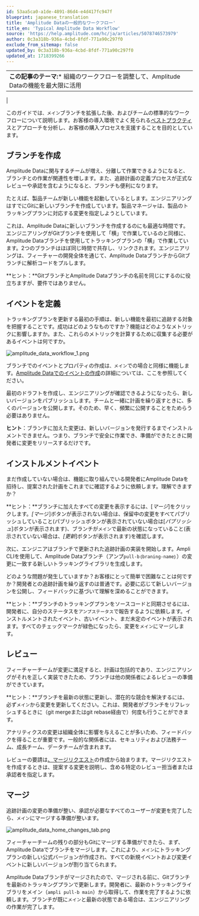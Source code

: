 ```yaml
---
id: 53aa5ca0-a1de-4891-86d4-e4d417fc947f
blueprint: japanese_translation
title: 'Amplitude Dataの一般的なワークフロー'
title_en: 'Typical Amplitude Data Workflow'
source: 'https://help.amplitude.com/hc/ja/articles/5078746573979'
author: 0c3a318b-936a-4cbd-8fdf-771a90c297f0
exclude_from_sitemap: false
updated_by: 0c3a318b-936a-4cbd-8fdf-771a90c297f0
updated_at: 1718399266
---
```

|  |
| --- |
| **この記事のテーマ:*** 組織のワークフローを調整して、Amplitude Dataの機能を最大限に活用
 |

このガイドでは`、メイン`ブランチを拡張した後、およびチームの標準的なワークフローについて説明します。お客様の導入環境でよく見られる[ベストプラクティ](https://help.amplitude.com/hc/en-us/articles/5078704508571)スとアプローチを分析し、お客様の購入プロセスを支援することを目的としています。

## ブランチを作成

Amplitude Dataに関与するチームが増え、分離して作業できるようになると、ブランチとの作業が関連性を増します。また、追跡計画の定義プロセスが正式なレビューや承認を含むようになると、ブランチも便利になります。

たとえば、製品チームが新しい機能を起動しているとします。エンジニアリングはすでにGitに新しいブランチを作成しています。製品マネージャは、製品のトラッキングプランに対応する変更を指定しようとしています。

これは、Amplitude Dataに新しいブランチを作成するのにも最適な時間です。エンジニアリングがGitブランチを使用して「横」で作業しているのと同様に、Amplitude Dataブランチを使用してトラッキングプランの「横」で作業しています。2つのブランチはほぼ同じ時間で共存し、リンクされます。エンジニアリングは、フィーチャーの開発全体を通じて、Amplitude DataブランチからGitブランチに解析コードをプルします。

**ヒント：**GitブランチとAmplitude Dataブランチの名前を同じにするのに役立ちますが、要件ではありません。

## イベントを定義

トラッキングプランを更新する最初の手順は、新しい機能を最初に追跡する対象を把握することです。成功はどのようなものですか？機能はどのようなメトリックに影響しますか。また、これらのメトリックを計算するために収集する必要があるイベントは何ですか。

![amplitude_data_workflow_1.png](/docs/output/img/jp/amplitude-data-workflow-1-png.png)

ブランチでのイベントとプロパティの作成は`、メイン`での場合と同様に機能します。[Amplitude Dataでのイベントの作成](https://help.amplitude.com/hc/en-us/articles/5078731378203-Create-a-tracking-plan#create-your-tracking-plan)の詳細については、ここを参照してください。

最初のドラフトを作成し、エンジニアリングが確認できるようになったら、新しいバージョンをパブリッシュします。チームと一緒に計画を繰り返すときに、多くのバージョンを公開します。そのため、早く、頻繁に公開することをためらう必要はありません。

**ヒント**：ブランチに加えた変更は、新しいバージョンを発行するまでインストルメントできません。つまり、ブランチで安全に作業でき、準備ができたときに開発者に変更をリリースするだけです。

## インストルメントイベント

まだ作成していない場合は、機能に取り組んでいる開発者にAmplitude Dataを招待し、提案された計画をこれまでに確認するように依頼します。理解できますか？

**ヒント：**ブランチに加えたすべての変更を表示するには、[*マージ*]をクリックします。*[マ*ージ]ボタンが表示されない場合は、保留中の変更をすべてパブリッシュしていること(パブリッシュボタンが表示されていない場合は[*パブリッシュ*]ボタンが表示されます)、ブランチが`メイン`で最新の状態になっていること(表示されていない場合は、*[更新*]ボタンが表示されます)を確認します。

次に、エンジニアはブランチで更新された追跡計画の実装を開始します。Ampli CLIを使用して、Amplitude Dataブランチ（アンプ`pull-b｛braning-name｝`）の変更に一致する新しいトラッキングライブラリを生成します。

どのような問題が発生していますか？お客様にとって簡単で困難なことは何ですか？開発者との追跡計画を繰り返すのは普通です。必要に応じて新しいバージョンを公開し、フィードバックに基づいて理解を深めることができます。

**ヒント：**ブランチのトラッキングプランをソースコードと同期させるには、開発者に、自分のステータスを`アンプステータス`で報告するように依頼します。インストルメントされたイベント、古いイベント、まだ未定のイベントが表示されます。すべてのチェックマークが緑色になったら、変更を`メイン`にマージします。

## レビュー

フィーチャーチームが変更に満足すると、計画は包括的であり、エンジニアリングがそれを正しく実装できたため、ブランチは他の関係者によるレビューの準備ができています。

**ヒント：**ブランチを最新の状態に更新し、潜在的な競合を解決するには、必ず`メイン`から変更を更新してください。これは、開発者がブランチをリフレッシュするときに（git mergeまたはgit rebase経由で）何度も行うことができます。

アナリティクスの変更は組織全体に影響を与えることが多いため、フィードバックを得ることが重要です。一般的な関係者には、セキュリティおよび法務チーム、成長チーム、データチームが含まれます。

レビューの要請は[、マージリクエスト](#h_01FZXQM5369PEWG5ECTFS3FH11)の作成から始まります。マージリクエストを作成するときは、提案する変更を説明し、含める特定のレビュー担当者または承認者を指定します。

## マージ

追跡計画の変更の準備が整い、承認が必要なすべてのユーザーが変更を完了したら、`メイン`にマージする準備が整います。

![amplitude_data_home_changes_tab.png](/docs/output/img/jp/amplitude-data-home-changes-tab-png.png)

フィーチャーチームの残りの部分もGitにマージする準備ができたら、まず、Amplitude Dataでブランチをマージします。これにより、`メイン`にトラッキングプランの新しい公式バージョンが作成され、すべての新規イベントおよび変更イベントに新しいバージョンが割り当てられます。

Amplitude Dataブランチがマージされたので、マージされる前に、Gitブランチを最新のトラッキングプランで更新します。開発者に、最新のトラッキングライブラリをメイン（`ampli pull-b main`）から取得して、作業を完了するように依頼します。ブランチが既に`メイン`と最新の状態である場合は、エンジニアリングの作業が完了します。